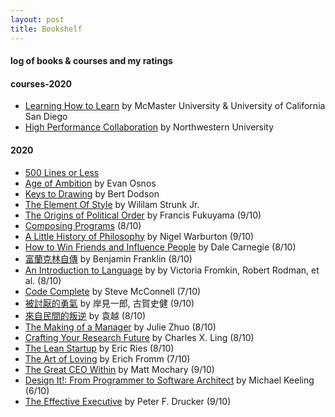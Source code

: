 ```yaml
---
layout: post
title: Bookshelf  
---
```


#### log of books & courses and my ratings   

#### courses-2020  
* [Learning How to Learn](https://www.coursera.org/learn/learning-how-to-learn/home/welcome) by McMaster University & University of California San Diego  
* [High Performance Collaboration](https://www.coursera.org/learn/leadership-collaboration/home/welcome) by Northwestern University  

#### 2020  
* [500 Lines or Less](http://aosabook.org/en/index.html)   
* [Age of Ambition](https://book.douban.com/subject/25891359/) by Evan Osnos   
* [Keys to Drawing](https://www.goodreads.com/book/show/168814.Keys_to_Drawing?ac=1&from_search=true&qid=OMddTwuTui&rank=1) by Bert Dodson  
* [The Element Of Style](https://www.goodreads.com/book/show/35899148-the-element-of-style) by Wililam Strunk Jr.  
* [The Origins of Political Order](https://www.goodreads.com/book/show/9704856-the-origins-of-political-order?from_search=true&from_srp=true&qid=4gi3WPkm69&rank=1) by Francis Fukuyama   (9/10)  
* [Composing Programs](http://composingprograms.com/) (8/10)  
* [A Little History of Philosophy](https://www.goodreads.com/book/show/11527504-a-little-history-of-philosophy) by Nigel Warburton  (9/10)  
* [How to Win Friends and Influence People](https://www.goodreads.com/book/show/4865.How_to_Win_Friends_and_Influence_People) by Dale Carnegie  (8/10)  
* [富蘭克林自傳](https://www.goodreads.com/book/show/28738410?ac=1&from_search=true&qid=uUZVTvNLwc&rank=3) by Benjamin Franklin (8/10)  
* [An Introduction to Language](https://book.douban.com/subject/2275489/) by by Victoria Fromkin, Robert Rodman, et al. (8/10)  
* [Code Complete](https://www.goodreads.com/book/show/4845.Code_Complete?ac=1&from_search=true&qid=53qRUqb6mJ&rank=1) by Steve McConnell (7/10)  
* [被討厭的勇氣](https://www.goodreads.com/book/show/32848903) by 岸見一郎, 古賀史健 (9/10) 
* [來自民間的叛逆](https://book.douban.com/subject/30294348/) by 袁越 (8/10)  
* [The Making of a Manager](https://www.goodreads.com/book/show/38821039-the-making-of-a-manager?ac=1&from_search=true&qid=13w9EjAaq4&rank=1) by Julie Zhuo (8/10)  
* [Crafting Your Research Future](https://www.goodreads.com/book/show/15090386-crafting-your-research-future) by Charles X. Ling  (8/10)  
* [The Lean Startup](https://www.goodreads.com/book/show/10127019-the-lean-startup) by Eric Ries (8/10) 
* [The Art of Loving](https://www.goodreads.com/book/show/14142.The_Art_of_Loving) by  Erich Fromm (7/10)
* [The Great CEO Within](https://www.goodreads.com/book/show/48691943-the-great-ceo-within) by Matt Mochary (9/10) 
* [Design It!: From Programmer to Software Architect](https://www.goodreads.com/book/show/31670678-design-it) by Michael Keeling (6/10)  
* [The Effective Executive](https://www.goodreads.com/book/show/48019.The_Effective_Executive?from_search=true&from_srp=true&qid=z8uYKRU0a8&rank=1) by Peter F. Drucker (9/10)   



